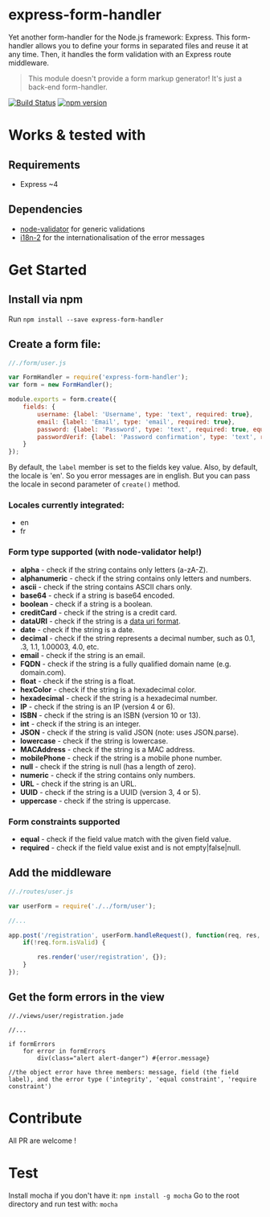 # express-form-handler
Yet another form-handler for the Node.js framework: Express.
This form-handler allows you to define your forms in separated files and reuse it at any time.
Then, it handles the form validation with an Express route middleware.

>This module doesn't provide a form markup generator! It's just a back-end form-handler.

[![Build Status](https://travis-ci.org/laudeon/express-form-handler.svg?branch=master)](https://travis-ci.org/laudeon/express-form-handler) [![npm version](https://badge.fury.io/js/express-form-handler.svg)](https://badge.fury.io/js/express-form-handler)

# Works & tested with

## Requirements

- Express ~4

## Dependencies

- [node-validator](https://www.npmjs.com/package/validator) for generic validations
- [i18n-2](https://www.npmjs.com/package/i18n-2) for the internationalisation of the error messages

# Get Started

## Install via npm
Run `npm install --save express-form-handler`

## Create a form file:
```js
//./form/user.js

var FormHandler = require('express-form-handler');
var form = new FormHandler();

module.exports = form.create({
    fields: {
        username: {label: 'Username', type: 'text', required: true},
        email: {label: 'Email', type: 'email', required: true},
        password: {label: 'Password', type: 'text', required: true, equal: 'passwordVerif'}
        passwordVerif: {label: 'Password confirmation', type: 'text', required: true}
    }
});
```

By default, the `label` member is set to the fields key value. 
Also, by default, the locale is 'en'. So you error messages are in english. But you can pass the locale in second parameter of `create()` method.

### Locales currently integrated: 

- en
- fr

### Form type supported (with node-validator help!)

- **alpha** - check if the string contains only letters (a-zA-Z).
- **alphanumeric** - check if the string contains only letters and numbers.
- **ascii** - check if the string contains ASCII chars only.
- **base64** - check if a string is base64 encoded.
- **boolean** - check if a string is a boolean.
- **creditCard** - check if the string is a credit card.
- **dataURI** - check if the string is a [data uri format](https://developer.mozilla.org/en-US/docs/Web/HTTP/data_URIs).
- **date** - check if the string is a date.
- **decimal** - check if the string represents a decimal number, such as 0.1, .3, 1.1, 1.00003, 4.0, etc.
- **email** - check if the string is an email.
- **FQDN** - check if the string is a fully qualified domain name (e.g. domain.com).
- **float** - check if the string is a float.
- **hexColor** - check if the string is a hexadecimal color.
- **hexadecimal** - check if the string is a hexadecimal number.
- **IP** - check if the string is an IP (version 4 or 6).
- **ISBN** - check if the string is an ISBN (version 10 or 13).
- **int** - check if the string is an integer.
- **JSON** - check if the string is valid JSON (note: uses JSON.parse).
- **lowercase** - check if the string is lowercase.
- **MACAddress** - check if the string is a MAC address.
- **mobilePhone** - check if the string is a mobile phone number.
- **null** - check if the string is null (has a length of zero).
- **numeric** - check if the string contains only numbers.
- **URL** - check if the string is an URL.
- **UUID** - check if the string is a UUID (version 3, 4 or 5).
- **uppercase** - check if the string is uppercase.

### Form constraints supported

- **equal** - check if the field value match with the given field value.
- **required** - check if the field value exist and is not empty|false|null.

## Add the middleware
```js
//./routes/user.js

var userForm = require('./../form/user');

//...

app.post('/registration', userForm.handleRequest(), function(req, res, next) {
    if(!req.form.isValid) {

        res.render('user/registration', {});
    }
});
```

## Get the form errors in the view
```jade
//./views/user/registration.jade

//...

if formErrors
    for error in formErrors
        div(class="alert alert-danger") #{error.message}

//the object error have three members: message, field (the field label), and the error type ('integrity', 'equal constraint', 'require constraint') 

```

# Contribute

All PR are welcome !

# Test

Install mocha if you don't have it: `npm install -g mocha`
Go to the root directory and run test with: `mocha`
